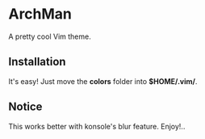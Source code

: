 # ArchMan

A pretty cool Vim theme.

## Installation

It's easy! Just move the **colors** folder into **$HOME/.vim/**.

## Notice

This works better with konsole's blur feature. Enjoy!..
